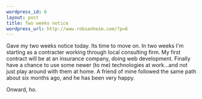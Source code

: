 ```yaml
--- 
wordpress_id: 6
layout: post
title: Two weeks notice
wordpress_url: http://www.robsanheim.com/?p=6
---
```

Gave my two weeks notice today.  Its time to move on.  In two weeks I'm starting as a contracter working through local consulting firm.  My first contract will be at an insurance company, doing web development.  Finally have a chance to use some newer (to me) technologies  at work...and not just play around with them at home.  A friend of mine followed the same path about six months ago, and he has been very happy.

Onward, ho.
